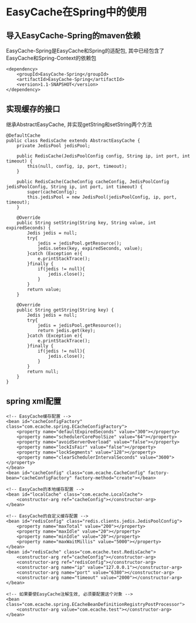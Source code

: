 # EasyCache在Spring中的使用

## 导入EasyCache-Spring的maven依赖
EasyCache-Spring是EasyCache和Spring的适配包, 其中已经包含了EasyCache和Spring-Context的依赖包

    <dependency>
        <groupId>EasyCache-Spring</groupId>
        <artifactId>EasyCache-Spring</artifactId>
        <version>1.1-SNAPSHOT</version>
    </dependency>

## 实现缓存的接口
继承AbstractEasyCache, 并实现getString和setString两个方法

    @DefaultCache
    public class RedisCache extends AbstractEasyCache {
        private JedisPool jedisPool;

        public RedisCache(JedisPoolConfig config, String ip, int port, int timeout) {
            this(null, config, ip, port, timeout);
        }

        public RedisCache(CacheConfig cacheConfig, JedisPoolConfig jedisPoolConfig, String ip, int port, int timeout) {
            super(cacheConfig);
            this.jedisPool = new JedisPool(jedisPoolConfig, ip, port, timeout);
        }

        @Override
        public String setString(String key, String value, int expiredSeconds) {
            Jedis jedis = null;
            try{
                jedis = jedisPool.getResource();
                jedis.setex(key, expiredSeconds, value);
            }catch (Exception e){
                e.printStackTrace();
            }finally {
                if(jedis != null){
                    jedis.close();
                }
            }
            return value;
        }

        @Override
        public String getString(String key) {
            Jedis jedis = null;
            try{
                jedis = jedisPool.getResource();
                return jedis.get(key);
            }catch (Exception e){
                e.printStackTrace();
            }finally {
                if(jedis != null){
                    jedis.close();
                }
            }
            return null;
        }
    }

## spring xml配置

    <!-- EasyCache缓存配置 -->
    <bean id="cacheConfigFactory" class="com.ecache.spring.ECacheConfigFactory">
        <property name="defaultExpiredSeconds" value="300"></property>
        <property name="schedulerCorePoolSize" value="64"></property>
        <property name="avoidServerOverload" value="false"></property>
        <property name="lockIsFair" value="false"></property>
        <property name="lockSegments" value="128"></property>
        <property name="clearSchedulerIntervalSeconds" value="3600"></property>
    </bean>
    <bean id="cacheConfig" class="com.ecache.CacheConfig" factory-bean="cacheConfigFactory" factory-method="create"></bean>

    <!-- EasyCache的本地缓存配置 -->
    <bean id="localCache" class="com.ecache.LocalCache">
        <constructor-arg ref="cacheConfig"></constructor-arg>
    </bean>

    <!-- EasyCache的自定义缓存配置 -->
    <bean id="redisConfig" class="redis.clients.jedis.JedisPoolConfig">
        <property name="maxTotal" value="200"></property>
        <property name="maxIdle" value="20"></property>
        <property name="minIdle" value="20"></property>
        <property name="maxWaitMillis" value="5000"></property>
    </bean>
    <bean id="redisCache" class="com.ecache.test.RedisCache">
        <constructor-arg ref="cacheConfig"></constructor-arg>
        <constructor-arg ref="redisConfig"></constructor-arg>
        <constructor-arg name="ip" value="127.0.0.1"></constructor-arg>
        <constructor-arg name="port" value="6380"></constructor-arg>
        <constructor-arg name="timeout" value="2000"></constructor-arg>
    </bean>

    <!-- 如果要使EasyCache注解生效, 必须要配置这个对象 -->
    <bean class="com.ecache.spring.ECacheBeanDefinitionRegistryPostProcessor">
        <constructor-arg value="com.ecache.test"></constructor-arg>
    </bean>



